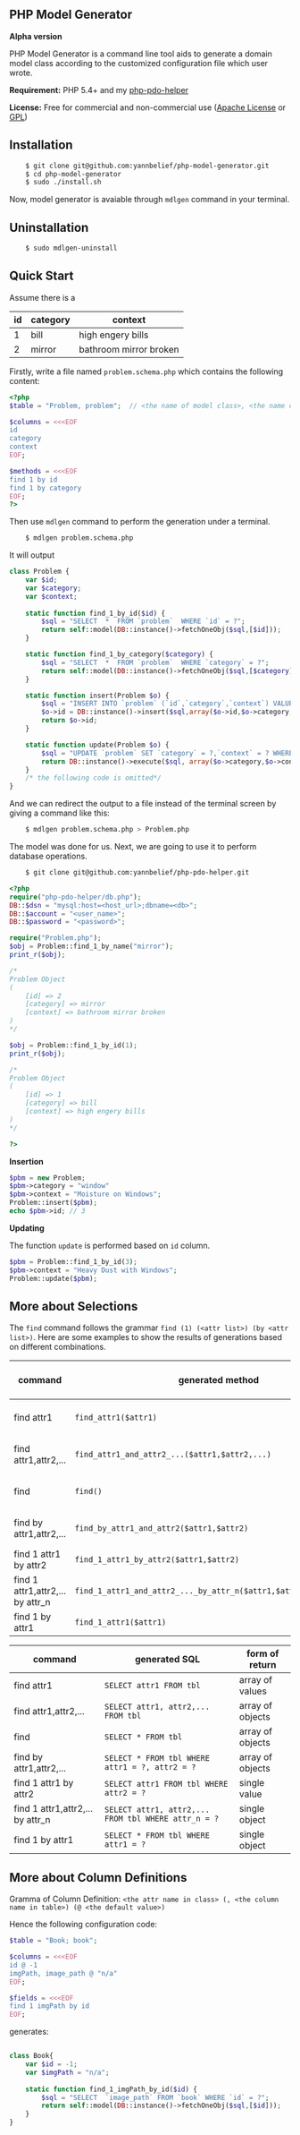 PHP Model Generator 
---

**Alpha version**

PHP Model Generator is a command line tool aids to generate a domain model class according to the customized configuration file which user wrote.

**Requirement:** PHP 5.4+ and my [php-pdo-helper](https://github.com/yannbelief/php-pdo-helper)

**License:** Free for commercial and non-commercial use ([Apache License](http://www.apache.org/licenses/LICENSE-2.0.html) or [GPL](http://www.gnu.org/licenses/gpl-2.0.html))

Installation
---
```bash
	$ git clone git@github.com:yannbelief/php-model-generator.git
    $ cd php-model-generator
    $ sudo ./install.sh
```

 Now, model generator is avaiable through `mdlgen` command in your terminal.

Uninstallation
---

```bash
	$ sudo mdlgen-uninstall
```
Quick Start
---

Assume there is a 

| id     | category               | context  |
| ------ | ------------------ | -------- |
| 1      | bill      | high engery bills   |
| 2      | mirror   |  bathroom mirror broken   |


Firstly, write a file named `problem.schema.php` which contains the following content:

```php
<?php
$table = "Problem, problem";  // <the name of model class>, <the name of table in database>

$columns = <<<EOF
id
category
context
EOF;

$methods = <<<EOF
find 1 by id
find 1 by category
EOF;
?>
```
Then use `mdlgen` command to perform  the generation under a terminal.

```bash
	$ mdlgen problem.schema.php 
```
It will output

```php
class Problem {
	var $id;
    var $category;
    var $context;
    
	static function find_1_by_id($id) {
		$sql = "SELECT  *  FROM `problem`  WHERE `id` = ?";
		return self::model(DB::instance()->fetchOneObj($sql,[$id]));
	}

	static function find_1_by_category($category) {
		$sql = "SELECT  *  FROM `problem`  WHERE `category` = ?";
		return self::model(DB::instance()->fetchOneObj($sql,[$category]));
	}

	static function insert(Problem $o) {
		$sql = "INSERT INTO `problem` (`id`,`category`,`context`) VALUES (?,?,?);";
		$o->id = DB::instance()->insert($sql,array($o->id,$o->category,$o->context));
		return $o->id;
	}

	static function update(Problem $o) {
		$sql = "UPDATE `problem` SET `category` = ?,`context` = ? WHERE `id` = ?";
		return DB::instance()->execute($sql, array($o->category,$o->context,$o->id));
	}
	/* the following code is omitted*/
}
```
And we can redirect the output to a file instead of the terminal screen by giving a command like this:

```bash
	$ mdlgen problem.schema.php > Problem.php	
```

The model was done for us. Next, we are going to use it to perform database operations.

```bash
	$ git clone git@github.com:yannbelief/php-pdo-helper.git
```

```php
<?php
require("php-pdo-helper/db.php");
DB::$dsn = "mysql:host=<host_url>;dbname=<db>";
DB::$account = "<user_name>";
DB::$password = "<password>";

require("Problem.php");
$obj = Problem::find_1_by_name("mirror");
print_r($obj);

/*
Problem Object
(
    [id] => 2
    [category] => mirror
    [context] => bathroom mirror broken 
)
*/

$obj = Problem::find_1_by_id(1);
print_r($obj);

/*
Problem Object
(
    [id] => 1
    [category] => bill
    [context] => high engery bills
)
*/

?>
```
**Insertion**

```php
$pbm = new Problem;
$pbm->category = "window"
$pbm->context = "Moisture on Windows";
Problem::insert($pbm);
echo $pbm->id; // 3
```

**Updating**

The function `update` is performed based on `id` column.

```php
$pbm = Problem::find_1_by_id(3);
$pbm->context = "Heavy Dust with Windows";
Problem::update($pbm);
```
More about Selections
---
The `find` command follows the grammar 
`find (1) (<attr list>) (by <attr list>)`.
Here are some examples to show the results of generations based on different combinations.

command  | generated method | form of return
---|---|---
find attr1 | `find_attr1($attr1)` | array of values
find attr1,attr2,... |`find_attr1_and_attr2_...($attr1,$attr2,...)` | array of objects
find | `find()` | array of objects
find by attr1,attr2,...  | `find_by_attr1_and_attr2($attr1,$attr2)` | array of objects
find 1 attr1 by attr2 | `find_1_attr1_by_attr2($attr1,$attr2)`| single value
find 1 attr1,attr2,... by attr_n | `find_1_attr1_and_attr2_..._by_attr_n($attr1,$attr2,...,$attr_n)`| single object
find 1 by attr1 | `find_1_attr1($attr1)`| single object

command  | generated SQL | form of return
---|---|---
find attr1 | `SELECT attr1 FROM tbl ` | array of values
find attr1,attr2,... |`SELECT attr1, attr2,... FROM tbl` | array of objects
find | `SELECT * FROM tbl` | array of objects
find by attr1,attr2,...  | `SELECT * FROM tbl WHERE attr1 = ?, attr2 = ?` | array of objects
find 1 attr1 by attr2 | `SELECT attr1 FROM tbl WHERE attr2 = ?`| single value
find 1 attr1,attr2,... by attr_n | `SELECT attr1, attr2,... FROM tbl WHERE attr_n = ?`| single object
find 1 by attr1 | `SELECT * FROM tbl WHERE attr1 = ?`| single object

More about Column Definitions
---

Gramma of Column Definition: `<the attr name in class> (, <the column name in table>) (@ <the default value>)`

Hence the following configuration code:

```php
$table = "Book; book";

$columns = <<<EOF
id @ -1
imgPath, image_path @ "n/a"
EOF;

$fields = <<<EOF
find 1 imgPath by id
EOF;
```
generates:

```php

class Book{
	var $id = -1;
    var $imgPath = "n/a";
    
    static function find_1_imgPath_by_id($id) {
    	$sql = "SELECT  `image_path` FROM `book` WHERE `id` = ?";
        return self::model(DB::instance()->fetchOneObj($sql,[$id]));
    }
}
